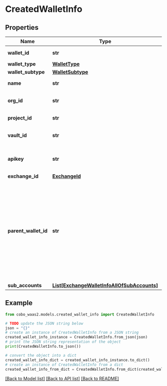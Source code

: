 # CreatedWalletInfo


## Properties

Name | Type | Description | Notes
------------ | ------------- | ------------- | -------------
**wallet_id** | **str** | The wallet ID. | 
**wallet_type** | [**WalletType**](WalletType.md) |  | 
**wallet_subtype** | [**WalletSubtype**](WalletSubtype.md) |  | 
**name** | **str** | The wallet name. | 
**org_id** | **str** | The ID of the owning organization. | 
**project_id** | **str** | The project ID. | [optional] 
**vault_id** | **str** | The ID of the owning vault. | 
**apikey** | **str** | The API key of your exchange account. | 
**exchange_id** | [**ExchangeId**](ExchangeId.md) |  | 
**parent_wallet_id** | **str** | The wallet ID of the Main Account associated with the Sub Account. This property is returned only if you are creating or querying an Exchange Wallet (Sub Account). | [optional] 
**sub_accounts** | [**List[ExchangeWalletInfoAllOfSubAccounts]**](ExchangeWalletInfoAllOfSubAccounts.md) |  | [optional] 

## Example

```python
from cobo_waas2.models.created_wallet_info import CreatedWalletInfo

# TODO update the JSON string below
json = "{}"
# create an instance of CreatedWalletInfo from a JSON string
created_wallet_info_instance = CreatedWalletInfo.from_json(json)
# print the JSON string representation of the object
print(CreatedWalletInfo.to_json())

# convert the object into a dict
created_wallet_info_dict = created_wallet_info_instance.to_dict()
# create an instance of CreatedWalletInfo from a dict
created_wallet_info_from_dict = CreatedWalletInfo.from_dict(created_wallet_info_dict)
```
[[Back to Model list]](../README.md#documentation-for-models) [[Back to API list]](../README.md#documentation-for-api-endpoints) [[Back to README]](../README.md)


